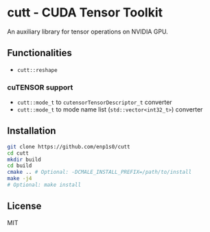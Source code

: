 # cutt - CUDA Tensor Toolkit

An auxiliary library for tensor operations on NVIDIA GPU.

## Functionalities
- `cutt::reshape`

### cuTENSOR support
- `cutt::mode_t` to `cutensorTensorDescriptor_t` converter
- `cutt::mode_t` to mode name list (`std::vector<int32_t>`) converter

## Installation
```bash
git clone https://github.com/enp1s0/cutt
cd cutt
mkdir build
cd build
cmake .. # Optional: -DCMALE_INSTALL_PREFIX=/path/to/install
make -j4
# Optional: make install
```

## License
MIT
